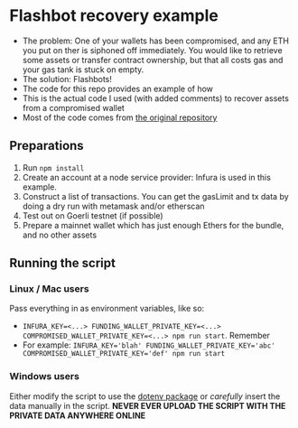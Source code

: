 # Flashbot recovery example
- The problem: One of your wallets has been compromised, and any ETH you put on ther is siphoned off immediately. You would like to retrieve some assets or transfer contract ownership, but that all costs gas and your gas tank is stuck on empty.
- The solution: Flashbots!
- The code for this repo provides an example of how
- This is the actual code I used (with added comments) to recover assets from a compromised wallet
- Most of the code comes from <a href='https://github.com/scyclow/flashbot'>the original repository</a>

## Preparations
1. Run `npm install`
1. Create an account at a node service provider: Infura is used in this example.
1. Construct a list of transactions. You can get the gasLimit and tx data by doing a dry run with metamask and/or etherscan
1. Test out on Goerli testnet (if possible)
1. Prepare a mainnet wallet which has just enough Ethers for the bundle, and no other assets

## Running the script
### Linux / Mac users
Pass everything in as environment variables, like so:
- `INFURA_KEY=<...> FUNDING_WALLET_PRIVATE_KEY=<...> COMPROMISED_WALLET_PRIVATE_KEY=<...> npm run start`. Remember
- For example: `INFURA_KEY='blah' FUNDING_WALLET_PRIVATE_KEY='abc' COMPROMISED_WALLET_PRIVATE_KEY='def' npm run start`

### Windows users
Either modify the script to use the <a href='https://github.com/motdotla/dotenv'>dotenv package</a> or *carefully* insert the data manually in the script. **NEVER EVER UPLOAD THE SCRIPT WITH THE PRIVATE DATA ANYWHERE ONLINE**
